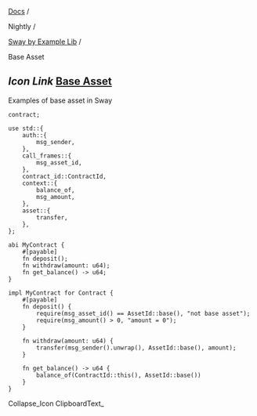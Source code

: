 [Docs](https://docs.fuel.network/) /

Nightly  /

[Sway by Example Lib](https://docs.fuel.network/docs/nightly/sway-by-example-lib/) /

Base Asset

## _Icon Link_ [Base Asset](https://docs.fuel.network/docs/nightly/sway-by-example-lib/base-asset/\#base-asset)

Examples of base asset in Sway

```fuel_Box fuel_Box-idXKMmm-css
contract;

use std::{
    auth::{
        msg_sender,
    },
    call_frames::{
        msg_asset_id,
    },
    contract_id::ContractId,
    context::{
        balance_of,
        msg_amount,
    },
    asset::{
        transfer,
    },
};

abi MyContract {
    #[payable]
    fn deposit();
    fn withdraw(amount: u64);
    fn get_balance() -> u64;
}

impl MyContract for Contract {
    #[payable]
    fn deposit() {
        require(msg_asset_id() == AssetId::base(), "not base asset");
        require(msg_amount() > 0, "amount = 0");
    }

    fn withdraw(amount: u64) {
        transfer(msg_sender().unwrap(), AssetId::base(), amount);
    }

    fn get_balance() -> u64 {
        balance_of(ContractId::this(), AssetId::base())
    }
}

```

Collapse_Icon ClipboardText_